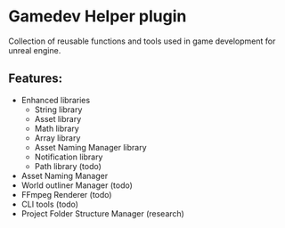 # Gamedev Helper plugin
Collection of reusable functions and tools used in game development for unreal engine.

## Features:
- Enhanced libraries
    - String library
    - Asset library
    - Math library
    - Array library
    - Asset Naming Manager library
    - Notification library
    - Path library (todo)
- Asset Naming Manager
- World outliner Manager (todo)
- FFmpeg Renderer (todo)
- CLI tools (todo)
- Project Folder Structure Manager (research)
